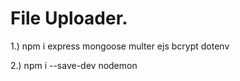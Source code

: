 # File Uploader.

 1.) npm i express mongoose multer ejs bcrypt dotenv

 2.) npm i --save-dev nodemon